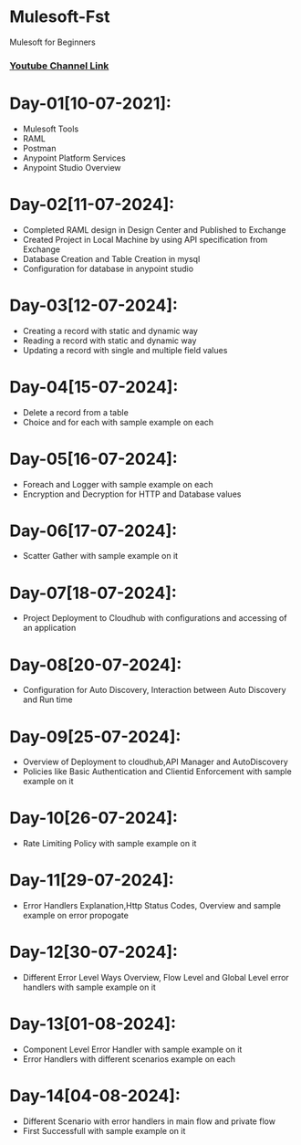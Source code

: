 # Mulesoft-Fst
Mulesoft for Beginners

### [Youtube Channel Link](https://www.youtube.com/playlist?list=PLFKvs9F_AI8bttcdgk8LO_iD21X486C-a)

# Day-01[10-07-2021]:
  - Mulesoft Tools
  - RAML
  - Postman
  - Anypoint Platform Services
  - Anypoint Studio Overview
# Day-02[11-07-2024]:
  - Completed RAML design in Design Center and Published to Exchange
  - Created Project in Local Machine by using API specification from Exchange
  - Database Creation and Table Creation in mysql
  - Configuration for database in anypoint studio

# Day-03[12-07-2024]:
  - Creating a record with static and dynamic way
  - Reading a record with static and dynamic way
  - Updating a record with single and multiple field values

# Day-04[15-07-2024]:
  - Delete a record from a table
  - Choice and for each with sample example on each
  
# Day-05[16-07-2024]:
  - Foreach and Logger with sample example on each
  - Encryption and Decryption for HTTP and Database values
  
# Day-06[17-07-2024]:
  - Scatter Gather with sample example on it
  
# Day-07[18-07-2024]:
  - Project Deployment to Cloudhub with configurations and accessing of an application
  
# Day-08[20-07-2024]:
  - Configuration for Auto Discovery, Interaction between Auto Discovery and Run time

# Day-09[25-07-2024]:
  - Overview of Deployment to cloudhub,API Manager and AutoDiscovery
  - Policies like Basic Authentication and Clientid Enforcement with sample example on it

# Day-10[26-07-2024]:
  - Rate Limiting Policy with sample example on it

# Day-11[29-07-2024]:
  - Error Handlers Explanation,Http Status Codes, Overview and sample example on error propogate

# Day-12[30-07-2024]:
  - Different Error Level Ways Overview, Flow Level and Global Level error handlers with sample example on it

# Day-13[01-08-2024]:
  - Component Level Error Handler with sample example on it
  - Error Handlers with different scenarios example on each

# Day-14[04-08-2024]:
  - Different Scenario with error handlers in main flow and private flow
  - First Successfull with sample example on it 
